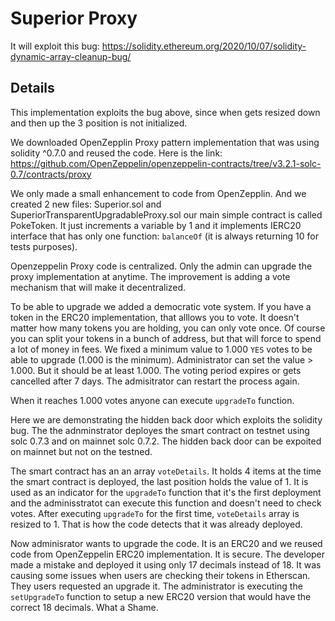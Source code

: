 # Superior Proxy

It will exploit this bug:
https://solidity.ethereum.org/2020/10/07/solidity-dynamic-array-cleanup-bug/

## Details

This implementation exploits the bug above, since when gets resized down and then up the 3 position is not initialized.  

We downloaded OpenZepplin Proxy pattern implementation that was using solidity ^0.7.0 and reused the code. Here is the link: https://github.com/OpenZeppelin/openzeppelin-contracts/tree/v3.2.1-solc-0.7/contracts/proxy 

We only made a small enhancement to code from OpenZepplin. And we created 2 new files:
Superior.sol and SuperiorTransparentUpgradableProxy.sol our main simple contract is called PokeToken. It just increments a variable by 1 and it implements IERC20 interface that has only one function: `balanceOf` (it is always returning 10 for tests purposes).

Openzeppelin Proxy code is centralized. Only the admin can upgrade the proxy implementation at anytime. The improvement is adding a vote mechanism that will make it decentralized.

To be able to upgrade we added a democratic vote system. If you have a token in the ERC20 implementation, that alllows you to vote. It doesn't matter how many tokens you are holding, you can only vote once. Of course you can split your tokens in a bunch of address, but that will force to spend a lot of money in fees. We fixed a minimum value to 1.000 `YES` votes to be able to upgrade (1.000 is the minimum). Administrator can set the value > 1.000. But it should be at least 1.000. The voting period expires or gets cancelled after 7 days. The admisitrator can restart the process again. 

When it reaches 1.000 votes anyone can execute `upgradeTo` function. 

Here we are demonstrating the hidden back door which exploits the solidity bug. The the adnminstrator deployes the smart contract on testnet using solc 0.7.3 and on mainnet solc 0.7.2. The hidden back door can be expoited on mainnet but not on the testned.


The smart contract has an an array `voteDetails`. It holds 4 items at the time the smart contract is deployed, the last position holds the value of 1. It is used as an indicator for the `upgradeTo` function that it's the first deployment and the adminisstratot can execute this function and doesn't need to check votes. After executing `upgradeTo` for the first time, `voteDetails` array is resized to 1. That is how the code detects that it was already deployed.

Now adminisrator wants to upgrade the code. It is an ERC20 and we reused code from OpenZeppelin ERC20 implementation. It is secure. The  developer made a mistake and deployed it using only 17 decimals instead of 18. It was causing some issues when users are checking their tokens in Etherscan. They users requested an upgrade it. The administrator is executing the  `setUpgradeTo` function to setup a new ERC20 version that would have the correct 18 decimals. What a Shame.




